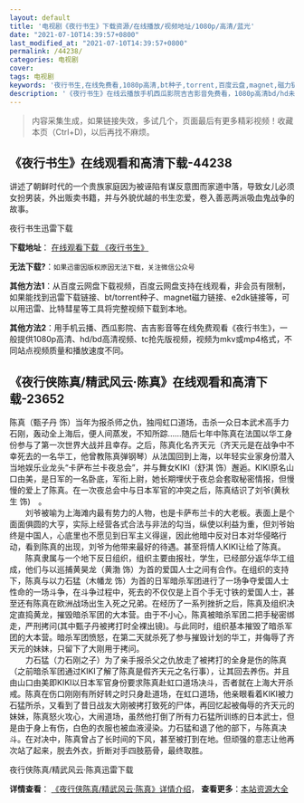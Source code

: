 ```yaml
---
layout: default
title: '电视剧《夜行书生》下载资源/在线播放/视频地址/1080p/高清/蓝光'
date: "2021-07-10T14:39:57+0800"
last_modified_at: "2021-07-10T14:39:57+0800"
permalink: /44238/
categories: 电视剧
cover:
tags: 电视剧
keywords: '夜行书生,在线免费看,1080p高清,bt种子,torrent,百度云盘,magnet,磁力链,迅雷下载资源'
description: '《夜行书生》在线云播放手机西瓜影院吉吉影音免费看，1080p高清bd/hd未删减完整版和tc抢先枪版，mkv/mp4格式，附带bt/torrent种子、magnet/磁力链、百度云盘、网盘资源迅雷下载链接'
---
```


>内容采集生成，如果链接失效，多试几个，页面最后有更多精彩视频！收藏本页（Ctrl+D)，以后再找不麻烦。


## 《夜行书生》在线观看和高清下载-44238

讲述了朝鲜时代的一个贵族家庭因为被诬陷有谋反意图而家道中落，导致女儿必须女扮男装，外出贩卖书籍，并与外貌优越的书生恋爱，卷入善恶两派吸血鬼战争的故事。<!---剧情end--->


夜行书生迅雷下载

**下载地址**： [在线观看下载 《夜行书生》](https://www.993dy.com//vod-detail-id-7726.html) 


**无法下载?**：`如果迅雷因版权原因无法下载，关注微信公众号 `

**其他方法1**：从百度云网盘下载视频，百度云网盘支持在线观看，非会员有限制，如果能找到迅雷下载链接、bt/torrent种子、magnet磁力链接、e2dk链接等，可以用迅雷、比特彗星等工具将完整视频下载到本地。

**其他方法2**：用手机云播、西瓜影院、吉吉影音等在线免费观看《夜行书生》，一般提供1080p高清、hd/bd高清视频、tc抢先版视频，视频为mkv或mp4格式，不同站点视频质量和播放速度不同。


## 《夜行侠陈真/精武风云·陈真》在线观看和高清下载-23652

陈真（甄子丹 饰）当年为报杀师之仇，独闯虹口道场，击杀一众日本武术高手力石刚，轰动全上海后，便人间蒸发，不知所踪&hellip;…随后七年中陈真在法国以华工身份参与了第一次世界大战并且幸存。之后，陈真化名齐天元（齐天元是在战争中不幸死去的一名华工，他曾教陈真弹钢琴）从法国回到上海，以年轻实业家身份潜入当地娱乐业龙头“卡萨布兰卡夜总会”，并与舞女KIKI（舒淇 饰）邂逅。KIKI原名山口由美，是日军的一名卧底，军衔上尉，她长期埋伏于夜总会套取秘密情报，但慢慢的爱上了陈真。在一次夜总会中与日本军官的冲突之后，陈真结识了刘爷(黄秋生 饰)　。<br />　　刘爷被喻为上海滩内最有势力的人物，也是卡萨布兰卡的大老板。表面上是个面面俱圆的大亨，实际上经营各式合法与非法的勾当，纵使以利益为重，但刘爷始终是中国人，心底里也不愿见到日军主义得逞，因此他暗中反对日本对华侵略行动，看到陈真的出现，刘爷为他带来最好的待遇。甚至将情人KIKI让给了陈真。<br />　　陈真隶属与一个地下反日组织，组织主要由报社，学生，已经部分返华华工组成，他们与以巡捕黄昊龙（黄渤 饰）为首的爱国人士之间有合作。在组织的支持下，陈真与以力石猛（木幡龙 饰）为首的日军暗杀军团进行了一场争夺爱国人士性命的一场斗争，在斗争过程中，死去的不仅仅是上百个手无寸铁的爱国人士，甚至还有陈真在欧洲战场出生入死之兄弟。在经历了一系列挫折之后，陈真及组织决定直捣黄龙，摧毁暗杀军团的大本营。由于不小心，陈真被暗杀军团二把手秘密绑走，严刑拷问(其中甄子丹被拷打时全裸出镜)。与此同时，组织基本摧毁了暗杀军团的大本营。暗杀军团愤怒，在第二天就杀死了参与摧毁计划的华工，并侮辱了齐天元的妹妹，只留下了大刚用于拷问。<br />　　力石猛（力石刚之子）为了亲手报杀父之仇放走了被拷打的全身是伤的陈真（之前暗杀军团通过KIKI了解了陈真是假齐天元之名行事），让其回去养伤。并且由山口由美即KIKI以日本军官身份要求陈真赴虹口道场决斗，否者就在上海大开杀戒。陈真在伤口刚刚有所好转之时只身赴道场，在虹口道场，他亲眼看着KIKI被力石猛所杀，又看到了昔日战友大刚被拷打致死的尸体，再回忆起被侮辱的齐天元的妹妹，陈真怒火攻心，大闹道场，虽然他打倒了所有力石猛所训练的日本武士，但是由于身上有伤，白色的衣服也被血液浸染。力石猛和退了他的部下，与陈真决斗。在对决中，陈真曾占了长时间的下风，甚至被打到在地。但顽强的意志让他再次站了起来，脱去外衣，折断对手四肢筋骨，最终取胜。


夜行侠陈真/精武风云·陈真迅雷下载

**详情查看**： [《夜行侠陈真/精武风云·陈真》详情介绍](/movie/23652/)， **查看更多**：[本站资源大全](/movie/t/all/)

